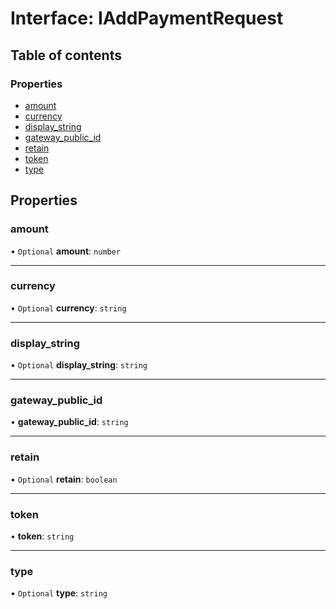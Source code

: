 # Interface: IAddPaymentRequest

## Table of contents

### Properties

- [amount](IAddPaymentRequest.md#amount)
- [currency](IAddPaymentRequest.md#currency)
- [display\_string](IAddPaymentRequest.md#display_string)
- [gateway\_public\_id](IAddPaymentRequest.md#gateway_public_id)
- [retain](IAddPaymentRequest.md#retain)
- [token](IAddPaymentRequest.md#token)
- [type](IAddPaymentRequest.md#type)

## Properties

### amount

• `Optional` **amount**: `number`

___

### currency

• `Optional` **currency**: `string`

___

### display\_string

• `Optional` **display\_string**: `string`

___

### gateway\_public\_id

• **gateway\_public\_id**: `string`

___

### retain

• `Optional` **retain**: `boolean`

___

### token

• **token**: `string`

___

### type

• `Optional` **type**: `string`
